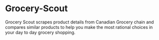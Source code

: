 # Grocery-Scout
Grocery Scout scrapes product details from Canadian Grocery chain and compares similar products to help you make the most rational choices in your day to day grocery shopping. 